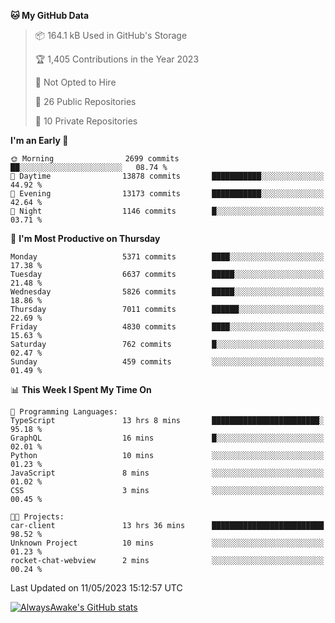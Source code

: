 <!--START_SECTION:waka-->
**🐱 My GitHub Data** 

> 📦 164.1 kB Used in GitHub's Storage 
 > 
> 🏆 1,405 Contributions in the Year 2023
 > 
> 🚫 Not Opted to Hire
 > 
> 📜 26 Public Repositories 
 > 
> 🔑 10 Private Repositories 
 > 
**I'm an Early 🐤** 

```text
🌞 Morning                2699 commits        ██░░░░░░░░░░░░░░░░░░░░░░░   08.74 % 
🌆 Daytime                13878 commits       ███████████░░░░░░░░░░░░░░   44.92 % 
🌃 Evening                13173 commits       ███████████░░░░░░░░░░░░░░   42.64 % 
🌙 Night                  1146 commits        █░░░░░░░░░░░░░░░░░░░░░░░░   03.71 % 
```
📅 **I'm Most Productive on Thursday** 

```text
Monday                   5371 commits        ████░░░░░░░░░░░░░░░░░░░░░   17.38 % 
Tuesday                  6637 commits        █████░░░░░░░░░░░░░░░░░░░░   21.48 % 
Wednesday                5826 commits        █████░░░░░░░░░░░░░░░░░░░░   18.86 % 
Thursday                 7011 commits        ██████░░░░░░░░░░░░░░░░░░░   22.69 % 
Friday                   4830 commits        ████░░░░░░░░░░░░░░░░░░░░░   15.63 % 
Saturday                 762 commits         █░░░░░░░░░░░░░░░░░░░░░░░░   02.47 % 
Sunday                   459 commits         ░░░░░░░░░░░░░░░░░░░░░░░░░   01.49 % 
```


📊 **This Week I Spent My Time On** 

```text
💬 Programming Languages: 
TypeScript               13 hrs 8 mins       ████████████████████████░   95.18 % 
GraphQL                  16 mins             █░░░░░░░░░░░░░░░░░░░░░░░░   02.01 % 
Python                   10 mins             ░░░░░░░░░░░░░░░░░░░░░░░░░   01.23 % 
JavaScript               8 mins              ░░░░░░░░░░░░░░░░░░░░░░░░░   01.02 % 
CSS                      3 mins              ░░░░░░░░░░░░░░░░░░░░░░░░░   00.45 % 

🐱‍💻 Projects: 
car-client               13 hrs 36 mins      █████████████████████████   98.52 % 
Unknown Project          10 mins             ░░░░░░░░░░░░░░░░░░░░░░░░░   01.23 % 
rocket-chat-webview      2 mins              ░░░░░░░░░░░░░░░░░░░░░░░░░   00.24 % 
```


 Last Updated on 11/05/2023 15:12:57 UTC
<!--END_SECTION:waka-->

[![AlwaysAwake's GitHub stats](https://github-readme-stats.vercel.app/api?username=AlwaysAwake&show_icons=true&theme=github_dark&count_private=true)](https://github.com/AlwaysAwake/AlwaysAwake)
